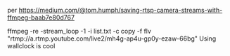 per https://medium.com/@tom.humph/saving-rtsp-camera-streams-with-ffmpeg-baab7e80d767

ffmpeg -re -stream_loop -1 -i list.txt -c copy  -f flv "rtmp://a.rtmp.youtube.com/live2/mh4g-ap4u-gp0y-ezaw-66bg"
Using wallclock is cool

